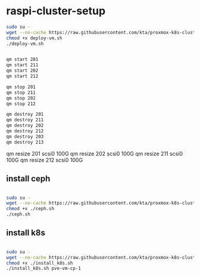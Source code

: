 # raspi-cluster-setup


```bash
sudo su -
wget --no-cache https://raw.githubusercontent.com/kta/proxmox-k8s-cluster-setup/main/deploy-vm.sh
chmod +x deploy-vm.sh
./deploy-vm.sh


qm start 201
qm start 211
qm start 202
qm start 212

qm stop 201
qm stop 211
qm stop 202
qm stop 212

qm destroy 201
qm destroy 211
qm destroy 202
qm destroy 212
qm destroy 203
qm destroy 213
```


qm resize 201 scsi0 100G
qm resize 202 scsi0 100G
qm resize 211 scsi0 100G
qm resize 212 scsi0 100G

## install ceph

```bash

sudo su -
wget --no-cache https://raw.githubusercontent.com/kta/proxmox-k8s-cluster-setup/main/ceph.sh
chmod +x ./ceph.sh
./ceph.sh
```


## install k8s

```bash

sudo su -
wget --no-cache https://raw.githubusercontent.com/kta/proxmox-k8s-cluster-setup/main/install_k8s.sh
chmod +x ./install_k8s.sh
./install_k8s.sh pve-vm-cp-1
```
